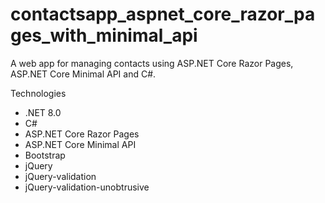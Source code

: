 # contactsapp_aspnet_core_razor_pages_with_minimal_api
A web app for managing contacts using ASP.NET Core Razor Pages, ASP.NET Core Minimal API and C#.

Technologies
- .NET 8.0
- C#
- ASP.NET Core Razor Pages
- ASP.NET Core Minimal API
- Bootstrap
- jQuery
- jQuery-validation
- jQuery-validation-unobtrusive
